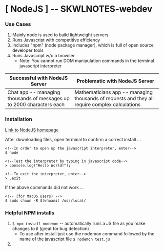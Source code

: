 # [ NodeJS ] -- SKWLNOTES-webdev

### Use Cases
1. Mainly node is used to build lightweight servers
2. Runs Javascript with competitive efficiency
3. Includes "npm" (node package manager), which is full of open source developer tools
4. Runs Javascript w/o a browser
	* Note: You cannot run DOM manipulation commands in the terminal javascript interpreter

Successful with NodeJS Server | Problematic with NodeJS Server
------------ | -------------
Chat app -- managing thousands of messages up to 2000 characters each | Mathematicians app -- managing thousands of requests and they all require complex calculations

### Installation
[Link to NodeJS homepage](https://nodejs.org/en/)

After downloading files, open terminal to confirm a correct install ...

```
<!--In order to open up the javascript interpreter, enter-->
$ node

<!--Test the interpreter by typing in javascript code-->
> console.log("Hello World!");

<!--To exit the interpreter, enter-->
> .exit

```
If the above commands did not work ...

```
<!-- (for MacOS users) -->
$ sudo chown -R $(whoami) /usr/local/

```

### Helpful NPM installs

1. `$ npm install nodemon` -- automatically runs a JS file as you make changes to it (great for bug detection)
	* To use after install just use the nodemon command followed by the name of the javascript file `$ nodemon test.js`
2. 

